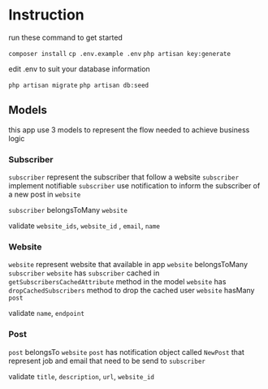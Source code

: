 # Instruction

run these command to get started

`composer install`
`cp .env.example .env`
`php artisan key:generate`

edit .env to suit your database information

`php artisan migrate`
`php artisan db:seed`



## Models

this app use 3 models to represent the flow needed to achieve business logic 

### Subscriber

`subscriber` represent the subscriber that follow a website
`subscriber` implement notifiable
`subscriber` use notification to inform the subscriber of a new post in `website`

`subscriber` belongsToMany `website`

validate `website_ids`, `website_id` , `email`, `name`

### Website 

`website` represent website that available in app
`website` belongsToMany `subscriber`
`website` has `subscriber` cached in  `getSubscribersCachedAttribute` method in the model
`website` has `dropCachedSubscribers` method to drop the cached user
`website` hasMany `post`

validate `name`, `endpoint`

### Post

`post` belongsTo `website`
`post` has notification object called `NewPost` that represent job and email that need to be send to `subscriber`

validate `title`, `description`, `url`, `website_id`